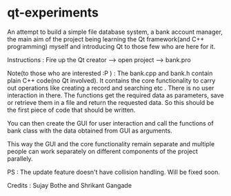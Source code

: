 qt-experiments
==============

An attempt to build a simple file database system, a bank account manager, the main aim of the project being 
learning the Qt framework(and C++ programming) myself and introducing Qt to those few who are here for it.

Instructions : Fire up the Qt creator --> open project --> bank.pro

Note(to those who are interested :P ) : The bank.cpp and bank.h contain plain C++ code(no Qt involved). It contains 
the core functionality to carry out operations like creating a record and searching etc . There is no user interaction in there.
The functions get the required data as parameters, save or retrieve them in a file and return the requested data.
So this should be the first piece of code that should be written. 

You can then create the GUI for user interaction and call the functions of bank class with the data obtained from GUI
as arguments.

This way the GUI and the core functionality remain separate and multiple people can work separately on different components of the project parallely.

PS : The update feature doesn't have collision handling. Will be fixed soon.

Credits : Sujay Bothe and Shrikant Gangade
